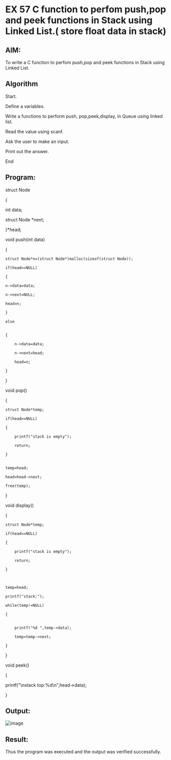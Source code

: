 # EX 57 C function to perfom push,pop and peek functions in Stack using Linked List.( store float data in stack)

## AIM:

To write a C function to perfom push,pop and peek functions in Stack using Linked List.

## Algorithm

Start.

Define a variables.

Write a functions to perform push, pop,peek,display, in Queue using linked list.

Read the value using scanf.

Ask the user to make an input.

Print out the answer.

End   

## Program:

struct Node   

{  

int data;  

struct Node *next;  

}*head;

void push(int data)  

{ 

    struct Node*n=(struct Node*)malloc(sizeof(struct Node));
    
    if(head==NULL)
    
    {
    
    n->data=data;
    
    n->next=NULL;
    
    head=n;
    
    }
    
    else

    
    {
    
        n->data=data;
        
        n->next=head;
        
        head=n;
    
    }
    
}  

void pop()  

{ 

    struct Node*temp;
    
    if(head==NULL)
    
    {
    
        printf("stack is empty");
        
        return;
    
    }
    
    
    temp=head;
    
    head=head->next;
    
    free(temp);

}  


void display()  

{  

    struct Node*temp;
    
    if(head==NULL)
    
    {
    
        printf("stack is empty");
        
        return;
    
    }

    
    
    temp=head;
    
    printf("stack:");
    
    while(temp!=NULL)
    
    {
    
        
        printf("%d ",temp->data);
        
        temp=temp->next;
    
    }
    
    
}  

void peek()

{

printf("\nstack top:%d\n",head->data);

    
}



## Output:

![image](https://github.com/user-attachments/assets/ea5ce7d0-90c3-48a0-921a-840f850e89a4)


## Result:

Thus the program was executed and the output was verified successfully.
